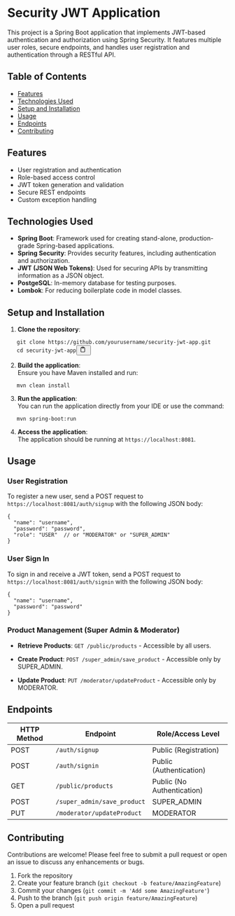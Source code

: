 <div class="markdown-body"><h1 id="security-jwt-application">Security JWT Application</h1>
<p>This project is a Spring Boot application that implements JWT-based authentication and authorization using Spring Security. It features multiple user roles, secure endpoints, and handles user registration and authentication through a RESTful API.</p>
<h2 id="table-of-contents">Table of Contents</h2>
<ul>
<li><a href="#features">Features</a></li>
<li><a href="#technologies-used">Technologies Used</a></li>
<li><a href="#setup-and-installation">Setup and Installation</a></li>
<li><a href="#usage">Usage</a></li>
<li><a href="#endpoints">Endpoints</a></li>
<li><a href="#contributing">Contributing</a></li>
</ul>
<h2 id="features">Features</h2>
<ul>
<li>User registration and authentication</li>
<li>Role-based access control</li>
<li>JWT token generation and validation</li>
<li>Secure REST endpoints</li>
<li>Custom exception handling</li>
</ul>
<h2 id="technologies-used">Technologies Used</h2>
<ul>
<li><strong>Spring Boot</strong>: Framework used for creating stand-alone, production-grade Spring-based applications.</li>
<li><strong>Spring Security</strong>: Provides security features, including authentication and authorization.</li>
<li><strong>JWT (JSON Web Tokens)</strong>: Used for securing APIs by transmitting information as a JSON object.</li>
<li><strong>PostgeSQL</strong>: In-memory database for testing purposes.</li>
<li><strong>Lombok</strong>: For reducing boilerplate code in model classes.</li>
</ul>
<h2 id="setup-and-installation">Setup and Installation</h2>
<ol>
<li><strong>Clone the repository</strong>:</li>
</ol>
<pre><code class="bash language-bash hljs">   git <span class="hljs-built_in">clone</span> https://github.com/yourusername/security-jwt-app.git
   <span class="hljs-built_in">cd</span> security-jwt-app</code><button class="copy-ai-code" onclick="copyAICode(this)"><svg stroke="currentColor" fill="none" stroke-width="2" viewBox="0 0 24 24" stroke-linecap="round" stroke-linejoin="round" class="h-4 w-4" height="1em" width="1em" xmlns="http://www.w3.org/2000/svg"><path d="M16 4h2a2 2 0 0 1 2 2v14a2 2 0 0 1-2 2H6a2 2 0 0 1-2-2V6a2 2 0 0 1 2-2h2"></path><rect x="8" y="2" width="8" height="4" rx="1" ry="1"></rect></svg> <span class="label-copy-code"></span></button></pre>
<ol start="2">
<li><strong>Build the application</strong>:<br>
Ensure you have Maven installed and run:</li>
</ol>
<pre><code class="bash language-bash hljs">   mvn clean install</code></pre>
<ol start="3">
<li><strong>Run the application</strong>:<br>
You can run the application directly from your IDE or use the command:</li>
</ol>
<pre><code class="bash language-bash hljs">   mvn spring-boot:run</code></pre>
<ol start="4">
<li><strong>Access the application</strong>:<br>
The application should be running at <code>https://localhost:8081</code>.</li>
</ol>
<h2 id="usage">Usage</h2>
<h3 id="user-registration">User Registration</h3>
<p>To register a new user, send a POST request to <code>https://localhost:8081/auth/signup</code> with the following JSON body:</p>
<pre><code class="json language-json hljs"><span class="hljs-punctuation">{</span>
  <span class="hljs-attr">"name"</span><span class="hljs-punctuation">:</span> <span class="hljs-string">"username"</span><span class="hljs-punctuation">,</span>
  <span class="hljs-attr">"password"</span><span class="hljs-punctuation">:</span> <span class="hljs-string">"password"</span><span class="hljs-punctuation">,</span>
  <span class="hljs-attr">"role"</span><span class="hljs-punctuation">:</span> <span class="hljs-string">"USER"</span>  <span class="hljs-comment">// or "MODERATOR" or "SUPER_ADMIN"</span>
<span class="hljs-punctuation">}</span></code></pre>
<h3 id="user-sign-in">User Sign In</h3>
<p>To sign in and receive a JWT token, send a POST request to <code>https://localhost:8081/auth/signin</code> with the following JSON body:</p>
<pre><code class="json language-json hljs"><span class="hljs-punctuation">{</span>
  <span class="hljs-attr">"name"</span><span class="hljs-punctuation">:</span> <span class="hljs-string">"username"</span><span class="hljs-punctuation">,</span>
  <span class="hljs-attr">"password"</span><span class="hljs-punctuation">:</span> <span class="hljs-string">"password"</span>
<span class="hljs-punctuation">}</span></code></pre>
<h3 id="product-management-super-admin--moderator">Product Management (Super Admin &amp; Moderator)</h3>
<ul>
<li><p><strong>Retrieve Products</strong>: <code>GET /public/products</code> - Accessible by all users.</p></li>
<li><p><strong>Create Product</strong>: <code>POST /super_admin/save_product</code> - Accessible only by SUPER_ADMIN.</p></li>
<li><p><strong>Update Product</strong>: <code>PUT /moderator/updateProduct</code> - Accessible only by MODERATOR.</p></li>
</ul>
<h2 id="endpoints">Endpoints</h2>
<table>
<thead>
<tr>
<th id="http_method">HTTP Method</th>
<th id="endpoint">Endpoint</th>
<th id="role/access_level">Role/Access Level</th>
</tr>
</thead>
<tbody>
<tr>
<td>POST</td>
<td><code>/auth/signup</code></td>
<td>Public (Registration)</td>
</tr>
<tr>
<td>POST</td>
<td><code>/auth/signin</code></td>
<td>Public (Authentication)</td>
</tr>
<tr>
<td>GET</td>
<td><code>/public/products</code></td>
<td>Public (No Authentication)</td>
</tr>
<tr>
<td>POST</td>
<td><code>/super_admin/save_product</code></td>
<td>SUPER_ADMIN</td>
</tr>
<tr>
<td>PUT</td>
<td><code>/moderator/updateProduct</code></td>
<td>MODERATOR</td>
</tr>
</tbody>
</table>
<h2 id="contributing">Contributing</h2>
<p>Contributions are welcome! Please feel free to submit a pull request or open an issue to discuss any enhancements or bugs.</p>
<ol>
<li>Fork the repository</li>
<li>Create your feature branch (<code>git checkout -b feature/AmazingFeature</code>)</li>
<li>Commit your changes (<code>git commit -m 'Add some AmazingFeature'</code>)</li>
<li>Push to the branch (<code>git push origin feature/AmazingFeature</code>)</li>
<li>Open a pull request</li>
</ol>
